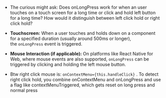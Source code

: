 
- The curious might ask: Does onLongPress work for when an user touches on a touch screen for a long time or click and hold left button for a long time? How would it distinguish between left click hold or right click hold?

- **Touchscreen:** When a user touches and holds down on a component for a specified duration (usually around 500ms or longer), the `onLongPress` event is triggered.
- **Mouse Interaction (if applicable):** On platforms like React Native for Web, where mouse events are also supported, `onLongPress` can be triggered by clicking and holding the left mouse button.

- Btw right click mouse is: `onContextMenu={this.handleClick}` . To detect right click hold, you combine onContextMenu and onLongPress and use a flag like contextMenuTriggered, which gets reset on long press and normal press
